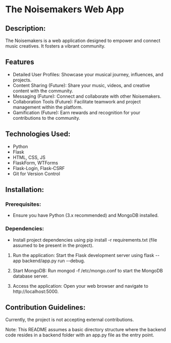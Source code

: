 # The Noisemakers Web App

## Description:

The Noisemakers is a web application designed to empower and connect music creatives. It fosters a vibrant community.

## Features
- Detailed User Profiles: Showcase your musical journey, influences, and projects.
- Content Sharing (Future): Share your music, videos, and creative content with the community.
- Messaging (Future): Connect and collaborate with other Noisemakers.
- Collaboration Tools (Future): Facilitate teamwork and project management within the platform.
- Gamification (Future): Earn rewards and recognition for your contributions to the community.

## Technologies Used:

- Python
- Flask
- HTML, CSS, JS
- FlaskForm, WTForms
- Flask-Login, Flask-CSRF
- Git for Version Control

## Installation:

### Prerequisites: 
- Ensure you have Python (3.x recommended) and MongoDB installed.
### Dependencies:
- Install project dependencies using pip install -r requirements.txt (file assumed to be present in the project).

1. Run the application: Start the Flask development server using flask --app backend/app.py run --debug.

2. Start MongoDB: Run mongod -f /etc/mongo.conf to start the MongoDB database server.

3. Access the application: Open your web browser and navigate to http://localhost:5000.

## Contribution Guidelines:

Currently, the project is not accepting external contributions.

Note: This README assumes a basic directory structure where the backend code resides in a backend folder with an app.py file as the entry point.